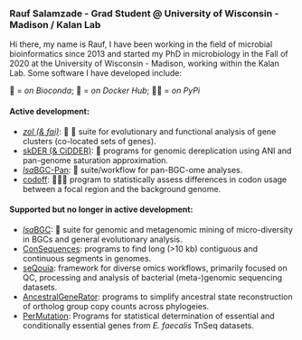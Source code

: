 ### Rauf Salamzade - Grad Student @ University of Wisconsin - Madison / Kalan Lab

Hi there, my name is Rauf, I have been working in the field of microbial bioinformatics since 2013 and started my PhD in microbiology in the Fall of 2020 at the University of Wisconsin - Madison, working within the Kalan Lab. Some software I have developed include:

:snake: = *on Bioconda*; :whale2: = *on Docker Hub*; :pie::pie: = *on PyPi*

#### Active development:

* [*zol (& fai)*](https://github.com/Kalan-Lab/zol): :snake: :whale2: suite for evolutionary and functional analysis of gene clusters (co-located sets of genes).
* [skDER (& CiDDER)](https://github.com/raufs/skDER): :snake: programs for genomic dereplication using ANI and pan-genome saturation approximation.
* [*lsa*BGC-Pan](https://github.com/Kalan-Lab/lsaBGC-Pan): :snake: suite/workflow for pan-BGC-ome analyses.
* [codoff](https://github.com/Kalan-Lab/codoff): :snake::pie::pie:   program to statistically assess differences in codon usage between a focal region and the background genome.
  
#### Supported but no longer in active development:

* [*lsa*BGC](https://github.com/Kalan-Lab/lsaBGC): :whale2: suite for genomic and metagenomic mining of micro-diversity in BGCs and general evolutionary analysis.
* [ConSequences](https://github.com/broadinstitute/ConSequences): programs to find long (>10 kb) contiguous and continuous segments in genomes. 
* [seQouia](https://github.com/broadinstitute/sequoia): framework for diverse omics workflows, primarily focused on QC, processing and analysis of bacterial (meta-)genomic sequencing datasets. 
* [AncestralGeneRator](https://github.com/broadinstitute/ancestralgenerator): programs to simplify ancestral state reconstruction of ortholog group copy counts across phylogeies. 
* [PerMutation](https://github.com/broadinstitute/permutation): Programs for statistical determination of essential and conditionally essential genes from *E. faecalis* TnSeq datasets.
